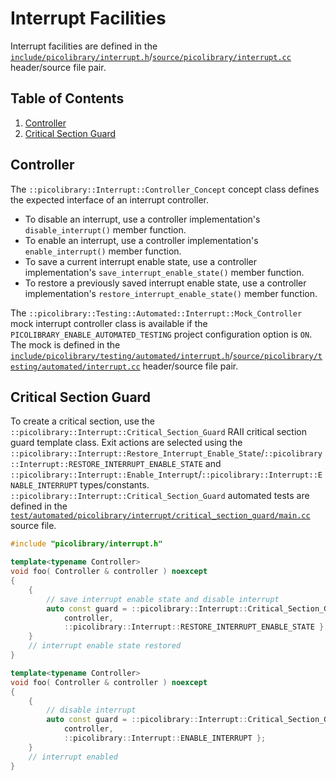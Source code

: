 # Interrupt Facilities
Interrupt facilities are defined in the
[`include/picolibrary/interrupt.h`](https://github.com/apcountryman/picolibrary/blob/main/include/picolibrary/interrupt.h)/[`source/picolibrary/interrupt.cc`](https://github.com/apcountryman/picolibrary/blob/main/source/picolibrary/interrupt.cc)
header/source file pair.

## Table of Contents
1. [Controller](#controller)
1. [Critical Section Guard](#critical-section-guard)

## Controller
The `::picolibrary::Interrupt::Controller_Concept` concept class defines the expected
interface of an interrupt controller.
- To disable an interrupt, use a controller implementation's `disable_interrupt()` member
  function.
- To enable an interrupt, use a controller implementation's `enable_interrupt()` member
  function.
- To save a current interrupt enable state, use a controller implementation's
  `save_interrupt_enable_state()` member function.
- To restore a previously saved interrupt enable state, use a controller implementation's
  `restore_interrupt_enable_state()` member function.

The `::picolibrary::Testing::Automated::Interrupt::Mock_Controller` mock interrupt
controller class is available if the `PICOLIBRARY_ENABLE_AUTOMATED_TESTING` project
configuration option is `ON`.
The mock is defined in the
[`include/picolibrary/testing/automated/interrupt.h`](https://github.com/apcountryman/picolibrary/blob/main/include/picolibrary/testing/automated/interrupt.h)/[`source/picolibrary/testing/automated/interrupt.cc`](https://github.com/apcountryman/picolibrary/blob/main/source/picolibrary/testing/automated/interrupt.cc)
header/source file pair.

## Critical Section Guard
To create a critical section, use the `::picolibrary::Interrupt::Critical_Section_Guard`
RAII critical section guard template class.
Exit actions are selected using the
`::picolibrary::Interrupt::Restore_Interrupt_Enable_State`/`::picolibrary::Interrupt::RESTORE_INTERRUPT_ENABLE_STATE`
and
`::picolibrary::Interrupt::Enable_Interrupt`/`::picolibrary::Interrupt::ENABLE_INTERRUPT`
types/constants.
`::picolibrary::Interrupt::Critical_Section_Guard` automated tests are defined in the
[`test/automated/picolibrary/interrupt/critical_section_guard/main.cc`](https://github.com/apcountryman/picolibrary/blob/main/test/automated/picolibrary/interrupt/critical_section_guard/main.cc)
source file.
```c++
#include "picolibrary/interrupt.h"

template<typename Controller>
void foo( Controller & controller ) noexcept
{
    {
        // save interrupt enable state and disable interrupt
        auto const guard = ::picolibrary::Interrupt::Critical_Section_Guard{
            controller,
            ::picolibrary::Interrupt::RESTORE_INTERRUPT_ENABLE_STATE };
    }
    // interrupt enable state restored
}

template<typename Controller>
void foo( Controller & controller ) noexcept
{
    {
        // disable interrupt
        auto const guard = ::picolibrary::Interrupt::Critical_Section_Guard{
            controller,
            ::picolibrary::Interrupt::ENABLE_INTERRUPT };
    }
    // interrupt enabled
}
```
